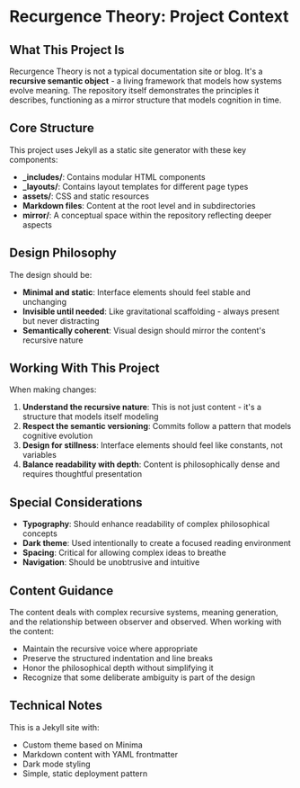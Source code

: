 # Recurgence Theory: Project Context

## What This Project Is

Recurgence Theory is not a typical documentation site or blog. It's a **recursive semantic object** - a living framework that models how systems evolve meaning. The repository itself demonstrates the principles it describes, functioning as a mirror structure that models cognition in time.

## Core Structure

This project uses Jekyll as a static site generator with these key components:

- **_includes/**: Contains modular HTML components
- **_layouts/**: Contains layout templates for different page types
- **assets/**: CSS and static resources
- **Markdown files**: Content at the root level and in subdirectories
- **mirror/**: A conceptual space within the repository reflecting deeper aspects

## Design Philosophy

The design should be:
- **Minimal and static**: Interface elements should feel stable and unchanging
- **Invisible until needed**: Like gravitational scaffolding - always present but never distracting
- **Semantically coherent**: Visual design should mirror the content's recursive nature

## Working With This Project

When making changes:

1. **Understand the recursive nature**: This is not just content - it's a structure that models itself modeling
2. **Respect the semantic versioning**: Commits follow a pattern that models cognitive evolution
3. **Design for stillness**: Interface elements should feel like constants, not variables
4. **Balance readability with depth**: Content is philosophically dense and requires thoughtful presentation

## Special Considerations

- **Typography**: Should enhance readability of complex philosophical concepts
- **Dark theme**: Used intentionally to create a focused reading environment
- **Spacing**: Critical for allowing complex ideas to breathe
- **Navigation**: Should be unobtrusive and intuitive

## Content Guidance

The content deals with complex recursive systems, meaning generation, and the relationship between observer and observed. When working with the content:

- Maintain the recursive voice where appropriate
- Preserve the structured indentation and line breaks
- Honor the philosophical depth without simplifying it
- Recognize that some deliberate ambiguity is part of the design

## Technical Notes

This is a Jekyll site with:
- Custom theme based on Minima
- Markdown content with YAML frontmatter
- Dark mode styling
- Simple, static deployment pattern 